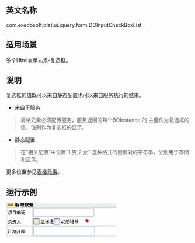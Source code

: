 ## 英文名称 ##

com.exedosoft.plat.ui.jquery.form.DOInputCheckBoxList

## 适用场景 ##


多个Html表单元素-复选框。

## 说明 ##


复选框的值既可以来自静态配置也可以来自服务执行的结果。

  * 来自于服务

> 表格元素必须配置服务，服务返回的每个BOInstance 的 主健作为复选框的值，值列作为复选框的显示。

  * 静态配置

> 在“相关配置”中设置“1,男;2,女” 这种格式的键值对的字符串，分别用于存储和显示。


更多设置参见[表格元素](ConfigGridItem.md)。


## 运行示例 ##


<img src='imgs/c_inputcheckboxlist.png' />
